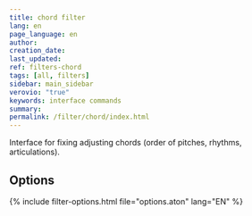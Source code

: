 ```yaml
---
title: chord filter
lang: en
page_language: en
author:
creation_date:
last_updated:
ref: filters-chord
tags: [all, filters]
sidebar: main_sidebar
verovio: "true"
keywords: interface commands 
summary: 
permalink: /filter/chord/index.html
---
```


Interface for fixing adjusting chords (order of pitches,
rhythms, articulations).


<h2> Options </h2>

{% include filter-options.html file="options.aton" lang="EN" %}






